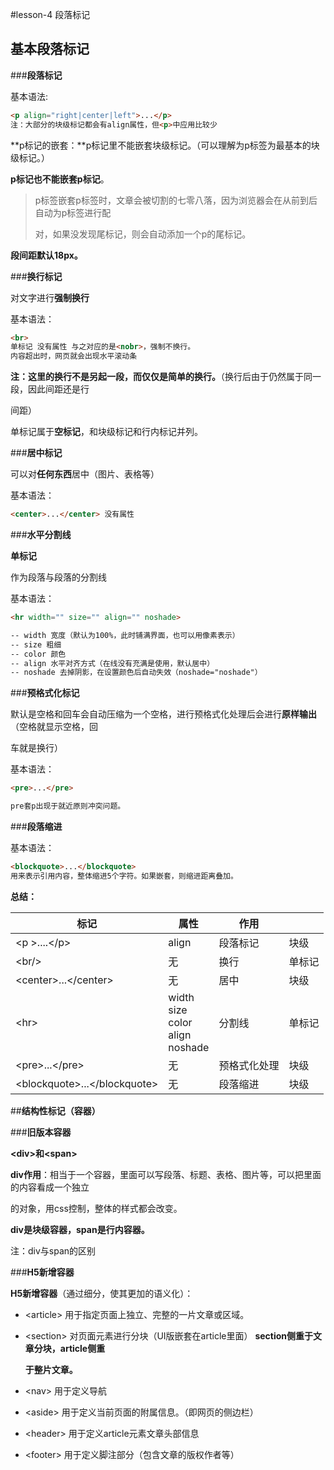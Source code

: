 #lesson-4 段落标记

## **基本段落标记**

###**段落标记**

基本语法: 

```html
<p align="right|center|left">...</p> 
注：大部分的块级标记都会有align属性，但<p>中应用比较少
```

**p标记的嵌套：**p标记里不能嵌套块级标记。（可以理解为p标签为最基本的块级标记。）

**p标记也不能嵌套p标记**。 

> p标签嵌套p标签时，文章会被切割的七零八落，因为浏览器会在从前到后自动为p标签进行配
>
> 对，如果没发现尾标记，则会自动添加一个p的尾标记。

**段间距默认18px。**

###**换行标记**

对文字进行**强制换行**

基本语法：

```html
<br> 
单标记 没有属性 与之对应的是<nobr>，强制不换行。
内容超出时，网页就会出现水平滚动条
```

**注：这里的换行不是另起一段，而仅仅是简单的换行。**（换行后由于仍然属于同一段，因此间距还是行

间距）

单标记属于**空标记**，和块级标记和行内标记并列。

###**居中标记**

可以对**任何东西**居中（图片、表格等）

基本语法：

```html
<center>...</center> 没有属性
```

###**水平分割线**

**单标记**

作为段落与段落的分割线

基本语法：

```html
<hr width="" size="" align="" noshade> 

-- width 宽度（默认为100%，此时铺满界面，也可以用像素表示） 
-- size 粗细 
-- color 颜色 
-- align 水平对齐方式（在线没有充满是使用，默认居中） 
-- noshade 去掉阴影，在设置颜色后自动失效（noshade="noshade"）
```

###**预格式化标记**

默认是空格和回车会自动压缩为一个空格，进行预格式化处理后会进行**原样输出**（空格就显示空格，回

车就是换行）

基本语法：

```html
<pre>...</pre> 

pre套p出现于就近原则冲突问题。
```

###**段落缩进**

基本语法：

```html
<blockquote>...</blockquote> 
用来表示引用内容，整体缩进5个字符。如果嵌套，则缩进距离叠加。
```

**总结：**

| 标记                           | 属性                                               | 作用         |        |
| ------------------------------ | -------------------------------------------------- | ------------ | ------ |
| \<p >....\</p>                 | align                                              | 段落标记     | 块级   |
| \<br/>                         | 无                                                 | 换行         | 单标记 |
| \<center>...\</center>         | 无                                                 | 居中         | 块级   |
| \<hr>                          | width<br />size<br />color<br />align<br />noshade | 分割线       | 单标记 |
| \<pre>...\</pre>               | 无                                                 | 预格式化处理 | 块级   |
| \<blockquote>...\</blockquote> | 无                                                 | 段落缩进     | 块级   |

##**结构性标记（容器）**

###**旧版本容器**

**\<div>和\<span>**

**div作用**：相当于一个容器，里面可以写段落、标题、表格、图片等，可以把里面的内容看成一个独立

的对象，用css控制，整体的样式都会改变。

**div是块级容器，span是行内容器。**

注：div与span的区别

###**H5新增容器**

**H5新增容器**（通过细分，使其更加的语义化）：

- \<article> 用于指定页面上独立、完整的一片文章或区域。

- \<section> 对页面元素进行分块（UI版嵌套在article里面） **section侧重于文章分块，article侧重**

  **于整片文章。**

- \<nav> 用于定义导航

- \<aside> 用于定义当前页面的附属信息。（即网页的侧边栏）

- \<header> 用于定义article元素文章头部信息

- \<footer> 用于定义脚注部分（包含文章的版权作者等）